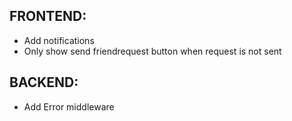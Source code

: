 ## FRONTEND: 
- Add notifications
- Only show send friendrequest button when request is not sent

## BACKEND: 
- Add Error middleware
